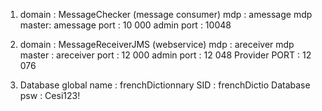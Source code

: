 1. 
	domain : MessageChecker (message consumer)
	mdp : amessage
	mdp master: amessage
	port : 10 000
	admin port : 10048

2. 
	domain : MessageReceiverJMS (webservice)
	mdp : areceiver
	mdp master : areceiver
	port : 12 000
	admin port : 12 048
	Provider PORT : 12 076
3. 
	Database global name : frenchDictionnary
	SID : frenchDictio
	Database psw : Cesi123!
